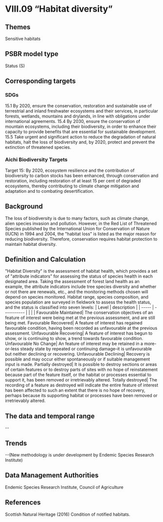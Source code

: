 # VIII.09 “Habitat diversity”

<script type="text/javascript" src="http://cdn.mathjax.org/mathjax/latest/MathJax.js?config=TeX-AMS-MML_HTMLorMML"></script>

## Themes
Sensitive habitats
## PSBR model type
Status (S)
## Corresponding targets
### SDGs
15.1 By 2020, ensure the conservation, restoration and sustainable use of terrestrial and inland freshwater ecosystems and their services, in particular forests, wetlands, mountains and drylands, in line with obligations under international agreements. 15.4 By 2030, ensure the conservation of mountain ecosystems, including their biodiversity, in order to enhance their capacity to provide benefits that are essential for sustainable development. 15.5 Take urgent and significant action to reduce the degradation of natural habitats, halt the loss of biodiversity and, by 2020, protect and prevent the extinction of threatened species.
### Aichi Biodiversity Targets
Target 15: By 2020, ecosystem resilience and the contribution of biodiversity to carbon stocks has been enhanced, through conservation and restoration, including restoration of at least 15 per cent of degraded ecosystems, thereby contributing to climate change mitigation and adaptation and to combating desertification.
## Background
The loss of biodiversity is due to many factors, such as climate change, alien species invasion and pollution. However, in the Red List of Threatened Species published by the International Union for Conservation of Nature (IUCN) in 1994 and 2004, the "habitat loss" is listed as the major reason for reducing biodiversity. Therefore, conservation requires habitat protection to maintain habitat diversity.
## Definition and Calculation
"Habitat Diversity" is the assessment of habitat health, which provides a set of "attribute indicators" for assessing the status of species health in each designated area. Taking the assessment of forest land health as an example, the attribute indicators include tree species diversity and whether or not there are renewals, etc., and the monitoring methods chosen will depend on species monitored. Habitat range, species composition, and species population are surveyed in fieldwork to assess the health status, and the status is classified into seven levels:
| Level | description |
| ----- | ----------- |
|       |             |
 Favourable Maintained| The conservation objectives of an feature of interest were being met at the previous assessment, and are still being met. Favourable Recovered| A feature of interest has regained favourable condition, having been recorded as unfavourable at the previous assessment. Unfavourable Recovering| A feature of interest has begun to show, or is continuing to show, a trend towards favourable condition. Unfavourable No Change| An feature of interest may be retained in a more-or-less steady state by repeated or continuing damage–it is unfavourable but neither declining or recovering. Unfavourable Declining| Recovery is possible and may occur either spontaneously or if suitable management input is made. Partially destroyed| It is possible to destroy sections or areas of certain features or to destroy parts of sites with no hope of reinstatement because part of the feature itself, or the habitat or processes essential to support it, has been removed or irretrievably altered. Totally destroyed| The recording of a feature as destroyed will indicate the entire feature of interest has been affected to such an extent that there is no hope of recovery, perhaps because its supporting habitat or processes have been removed or irretrievably altered.
## The data and temporal range
--
## Trends
--(New methodology is under development by Endemic Species Research Institute)
## Data Management Authorities
Endemic Species Research Institute, Council of Agriculture
## References
Scottish Natural Heritage (2016) Condition of notified habitats.